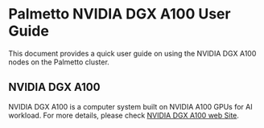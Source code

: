 # Palmetto NVIDIA DGX A100 User Guide

This document provides a quick user guide on using the NVIDIA DGX A100 nodes on the Palmetto cluster.

## NVIDIA DGX A100

NVIDIA DGX A100 is a computer system built on NVIDIA A100 GPUs for AI workload. For more details, please check [NVIDIA DGX A100 web Site](https://www.nvidia.com/en-us/data-center/dgx-a100/).

